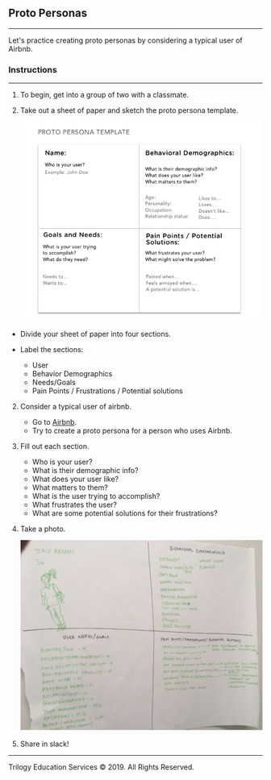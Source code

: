 ## Proto Personas
---

Let's practice creating proto personas by considering a typical user of Airbnb.

### Instructions

---

1. To begin, get into a group of two with a classmate.

2. Take out a sheet of paper and sketch the proto persona template.

    ![Proto Persona Template](Images/00_proto-persona-template.png)

- Divide your sheet of paper into four sections.

- Label the sections: 
    - User
    - Behavior Demographics
    - Needs/Goals
    - Pain Points / Frustrations / Potential solutions
    
2. Consider a typical user of airbnb.

    - Go to [Airbnb](http://airbnb.com).
    - Try to create a proto persona for a person who uses Airbnb.

3. Fill out each section.

    - Who is your user?
    - What is their demographic info?
    - What does your user like?
    - What matters to them?
    - What is the user trying to accomplish?
    - What frustrates the user?
    - What are some potential solutions for their frustrations?

4. Take a photo.

    ![Proto Persona Template](Images/00_proto-persona-example.png)

5. Share in slack!


---

Trilogy Education Services © 2019. All Rights Reserved.

